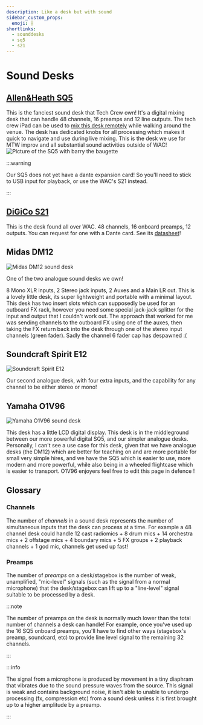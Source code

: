 ```yaml
---
description: Like a desk but with sound
sidebar_custom_props:
  emoji: 🎚️
shortlinks:
  - sounddesks
  - sq5
  - s21
---
```


# Sound Desks

## [Allen&Heath SQ5](https://www.allen-heath.com/hardware/sq/)

This is the fanciest sound desk that Tech Crew own! It's a digital mixing desk that can handle 48 channels, 16 preamps
and 12 line outputs. The tech crew iPad can be used to
[mix this desk remotely](/wiki/disciplines/general/networking#sq5-audio-mixer) while walking around the venue. The desk
has dedicated knobs for all processing which makes it quick to navigate and use during live mixing. This is the desk we
use for MTW improv and all substantial sound activities outside of WAC!
![Picture of the SQ5 with barry the baugette](./sq5-baguette-kishansharma.jpg)

:::warning

Our SQ5 does not yet have a dante expansion card! So you'll need to stick to USB input for playback, or use the WAC's
S21 instead.

:::

## [DiGiCo S21](https://digico.biz/consoles/s21/)

This is the desk found all over WAC. 48 channels, 16 onboard preamps, 12 outputs. You can request for one with a Dante
card. See its [datasheet](https://digico.biz/wp-content/uploads/2020/04/DiGiCo-S21-Data-Sheet-1.pdf)!

## Midas DM12

![Midas DM12 sound desk](./midas-dm12-kishansharma.jpg)

One of the two analogue sound desks we own!

8 Mono XLR inputs, 2 Stereo jack inputs, 2 Auxes and a Main LR out. This is a lovely little desk, its super lightweight
and portable with a minimal layout. This desk has two insert slots which can supposedly be used for an outboard FX rack,
however you need some special jack-jack splitter for the input and output that I couldn't work out. The approach that
worked for me was sending channels to the outboard FX using one of the auxes, then taking the FX return back into the
desk through one of the stereo input channels (green fader). Sadly the channel 6 fader cap has despawned :(

## Soundcraft Spirit E12

![Soundcraft Spirit E12](./soundcraft-spirit-e12-kishansharma.jpg)

Our second analogue desk, with four extra inputs, and the capability for any channel to be either stereo or mono!

## Yamaha O1V96

![Yamaha O1V96 sound desk](./yamaha-O1V96-kishansharma.jpg)

This desk has a little LCD digital display. This desk is in the middleground between our more powerful digital SQ5, and
our simpler analogue desks. Personally, I can't see a use case for this desk, given that we have analogue desks (the
DM12) which are better for teaching on and are more portable for small very simple hires, and we have the SQ5 which is
easier to use, more modern and more powerful, while also being in a wheeled flightcase which is easier to transport.
O1V96 enjoyers feel free to edit this page in defence !

## Glossary

### Channels

The number of _channels_ in a sound desk represents the number of simultaneous inputs that the desk can process at a
time. For example a 48 channel desk could handle 12 cast radiomics + 8 drum mics + 14 orchestra mics + 2 offstage mics +
4 boundary mics + 5 FX groups + 2 playback channels + 1 god mic, channels get used up fast!

### Preamps

The number of _preamps_ on a desk/stagebox is the number of weak, unamplified, "mic-level" signals (such as the signal
from a normal microphone) that the desk/stagebox can lift up to a "line-level" signal suitable to be processed by a
desk.

:::note

The number of preamps on the desk is normally much lower than the total number of channels a desk can handle! For
example, once you've used up the 16 SQ5 onboard preamps, you'll have to find other ways (stagebox's preamp, soundcard,
etc) to provide line level signal to the remaining 32 channels.

:::

:::info

The signal from a microphone is produced by movement in a tiny diaphram that vibrates due to the sound pressure waves
from the source. This signal is weak and contains background noise, it isn't able to unable to undergo processing (fx,
compression etc) from a sound desk unless it is first brought up to a higher amplitude by a preamp.

:::
